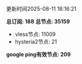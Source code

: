 更新时间2025-08-11 18:16:21

**总订阅: 188**
**总节点: 35159**
- vless节点: 11009
- hysteria2节点: 21

**google ping有效节点: 209**
